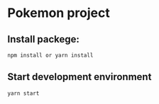 # Pokemon project

## Install packege:

```
npm install or yarn install
```

## Start development environment
```
yarn start
```
